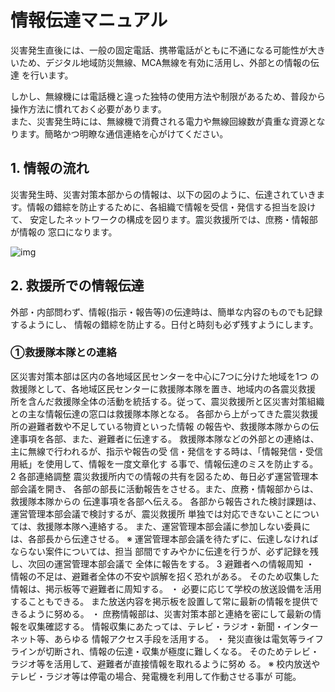 # 情報伝達マニュアル
災害発生直後には、一般の固定電話、携帯電話がともに不通になる可能性が大き
いため、デジタル地域防災無線、MCA無線を有効に活用し、外部との情報の伝達
を行います。  

 しかし、無線機には電話機と違った独特の使用方法や制限があるため、普段から
操作方法に慣れておく必要があります。  
 また、災害発生時には、無線機で消費される電力や無線回線数が貴重な資源とな
ります。簡略かつ明瞭な通信連絡を心がけてください。

## 1. 情報の流れ
 災害発生時、災害対策本部からの情報は、以下の図のように、伝達されていきま
す。情報の錯綜を防止するために、各組織で情報を受信・発信する担当を設けて、
安定したネットワークの構成を図ります。震災救援所では、庶務・情報部が情報の
窓口になります。  

![img](https://i.gyazo.com/b258585ab9ca24fd33cc6f4390c83bf7.png)

## 2. 救援所での情報伝達
 外部・内部問わず、情報(指示・報告等)の伝達時は、簡単な内容のものでも記録するようにし、
 情報の錯綜を防止する。日付と時刻も必ず残すようにします。
### ①救援隊本隊との連絡
   区災害対策本部は区内の各地域区民センターを中心に7つに分けた地域を1つ
  の救援隊として、各地域区民センターに救援隊本隊を置き、地域内の各震災救援
  所を含んだ救援隊全体の活動を統括する。従って、震災救援所と区災害対策組織
  との主な情報伝達の窓口は救援隊本隊となる。
   各部から上がってきた震災救援所の避難者数や不足している物資といった情報
  の報告や、救援隊本隊からの伝達事項を各部、また、避難者に伝達する。
   救援隊本隊などの外部との連絡は、主に無線で行われるが、指示や報告の受
  信・発信をする時は、「情報発信・受信用紙」を使用して、情報を一度文章化す
  る事で、情報伝達のミスを防止する。
2 各部連絡調整
   震災救援所内での情報の共有を図るため、毎日必ず運営管理本部会議を開き、
  各部の部長に活動報告をさせる。また、庶務・情報部からは、救援隊本隊からの
  伝達事項を各部へ伝える。
   各部から報告された検討課題は、運営管理本部会議で検討するが、震災救援所
  単独では対応できないことについては、救援隊本隊へ連絡する。
   また、運営管理本部会議に参加しない委員には、各部長から伝達させる。
※ 運営管理本部会議を待たずに、伝達しなければならない案件については、担当 部間ですみやかに伝達を行うが、必ず記録を残し、次回の運営管理本部会議で 全体に報告をする。
3 避難者への情報周知
・ 情報の不足は、避難者全体の不安や誤解を招く恐れがある。 そのため収集した情報は、掲示板等で避難者に周知する。
・ 必要に応じて学校の放送設備を活用することもできる。 また放送内容を掲示板を設置して常に最新の情報を提供できるように努める。
・ 庶務情報部は、災害対策本部と連絡を密にして最新の情報を収集確認する。 情報収集にあたっては、テレビ・ラジオ・新聞・インターネット等、あらゆる 情報アクセス手段を活用する。
・ 発災直後は電気等ライフラインが切断され、情報の伝達・収集が極度に難しくなる。 そのためテレビ・ラジオ等を活用して、避難者が直接情報を取れるように努め る。
※ 校内放送やテレビ・ラジオ等は停電の場合、発電機を利用して作動させる事が 可能。
